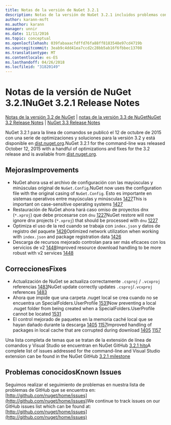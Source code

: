 ```yaml
---
title: Notas de la versión de NuGet 3.2.1
description: Notas de la versión de NuGet 3.2.1 incluidos problemas conocidos, correcciones de errores, las funciones agregadas y dcr.
author: karann-msft
ms.author: karann
manager: unnir
ms.date: 11/11/2016
ms.topic: conceptual
ms.openlocfilehash: 039fabaaacfdffd76fa88ff8183548e97cd4719b
ms.sourcegitcommit: 3eab9c4dd41ea7ccd2c28bb5ab16f6fbbec13708
ms.translationtype: MT
ms.contentlocale: es-ES
ms.lasthandoff: 04/26/2018
ms.locfileid: "31820149"
---
```

# <a name="nuget-321-release-notes"></a><span data-ttu-id="6f852-103">Notas de la versión de NuGet 3.2.1</span><span class="sxs-lookup"><span data-stu-id="6f852-103">NuGet 3.2.1 Release Notes</span></span>

<span data-ttu-id="6f852-104">[Notas de la versión 3.2 de NuGet](../release-notes/nuget-3.2.md) | [notas de la versión 3.3 de NuGet](../release-notes/nuget-3.3.md)</span><span class="sxs-lookup"><span data-stu-id="6f852-104">[NuGet 3.2 Release Notes](../release-notes/nuget-3.2.md) | [NuGet 3.3 Release Notes](../release-notes/nuget-3.3.md)</span></span>

<span data-ttu-id="6f852-105">NuGet 3.2.1 para la línea de comandos se publicó el 12 de octubre de 2015 con una serie de optimizaciones y soluciones para la versión 3.2 y está disponible en [dist.nuget.org](http://dist.nuget.org/index.html).</span><span class="sxs-lookup"><span data-stu-id="6f852-105">NuGet 3.2.1 for the command-line was released October 12, 2015 with a handful of optimizations and fixes for the 3.2 release and is available from [dist.nuget.org](http://dist.nuget.org/index.html).</span></span>

## <a name="improvements"></a><span data-ttu-id="6f852-106">Mejoras</span><span class="sxs-lookup"><span data-stu-id="6f852-106">Improvements</span></span>

* <span data-ttu-id="6f852-107">NuGet ahora usa el archivo de configuración con las mayúsculas y minúsculas original de `NuGet.Config`.</span><span class="sxs-lookup"><span data-stu-id="6f852-107">NuGet now uses the configuration file with the original casing of `NuGet.Config`.</span></span>  <span data-ttu-id="6f852-108">Esto es importante en sistemas operativos entre mayúsculas y minúsculas [1427](https://github.com/NuGet/Home/issues/1427)</span><span class="sxs-lookup"><span data-stu-id="6f852-108">This is important on case-sensitive operating systems [1427](https://github.com/NuGet/Home/issues/1427)</span></span>
* <span data-ttu-id="6f852-109">Restauración de NuGet ahora hará caso omiso de proyectos dnx (`*.xproj`) que debe procesarse con `dnu` [1227](https://github.com/NuGet/Home/issues/1227)</span><span class="sxs-lookup"><span data-stu-id="6f852-109">NuGet restore will now ignore dnx projects (`*.xproj`) that should be processed with `dnu` [1227](https://github.com/NuGet/Home/issues/1227)</span></span>
* <span data-ttu-id="6f852-110">Optimiza el uso de la red cuando se trabaja con `index.json` y datos de registro del paquete [1426](https://github.com/NuGet/Home/issues/1426)</span><span class="sxs-lookup"><span data-stu-id="6f852-110">Optimized network utilization when working with `index.json` and package registration data [1426](https://github.com/NuGet/Home/issues/1426)</span></span>
* <span data-ttu-id="6f852-111">Descarga de recursos mejorado controlan para ser más eficaces con los servicios de v2 [1448](https://github.com/NuGet/Home/issues/1448)</span><span class="sxs-lookup"><span data-stu-id="6f852-111">Improved resource download handling to be more robust with v2 services [1448](https://github.com/NuGet/Home/issues/1448)</span></span>

## <a name="fixes"></a><span data-ttu-id="6f852-112">Correcciones</span><span class="sxs-lookup"><span data-stu-id="6f852-112">Fixes</span></span>

* <span data-ttu-id="6f852-113">Actualización de NuGet se actualiza correctamente `.csproj` / `.vcxproj` referencias [1483](https://github.com/NuGet/Home/issues/1483)</span><span class="sxs-lookup"><span data-stu-id="6f852-113">NuGet update correctly updates `.csproj`/`.vcxproj` references [1483](https://github.com/NuGet/Home/issues/1483)</span></span>
* <span data-ttu-id="6f852-114">Ahora que impide que una carpeta .nuget local se crea cuando no se encuentra un SpecialFolders.UserProfile [1531](https://github.com/NuGet/Home/issues/1531)</span><span class="sxs-lookup"><span data-stu-id="6f852-114">Now preventing a local .nuget folder from being created when a SpecialFolders.UserProfile cannot be located [1531](https://github.com/NuGet/Home/issues/1531)</span></span>
* <span data-ttu-id="6f852-115">El control mejorado de paquetes en la memoria caché local que se hayan dañado durante la descarga [1405](https://github.com/NuGet/Home/issues/1405) [1157](https://github.com/NuGet/Home/issues/1157)</span><span class="sxs-lookup"><span data-stu-id="6f852-115">Improved handling of packages in local cache that are corrupted during download [1405](https://github.com/NuGet/Home/issues/1405) [1157](https://github.com/NuGet/Home/issues/1157)</span></span>

<span data-ttu-id="6f852-116">Una lista completa de temas que se tratan de la extensión de línea de comandos y Visual Studio se encuentran en NuGet GitHub [3.2.1 hito](https://github.com/NuGet/Home/issues?q=milestone%3A3.2.1+is%3Aclosed)</span><span class="sxs-lookup"><span data-stu-id="6f852-116">A complete list of issues addressed for the command-line and Visual Studio extension can be found in the NuGet GitHub [3.2.1 milestone](https://github.com/NuGet/Home/issues?q=milestone%3A3.2.1+is%3Aclosed)</span></span>

## <a name="known-issues"></a><span data-ttu-id="6f852-117">Problemas conocidos</span><span class="sxs-lookup"><span data-stu-id="6f852-117">Known Issues</span></span>

<span data-ttu-id="6f852-118">Seguimos realizar el seguimiento de problemas en nuestra lista de problemas de GitHub que se encuentra en: [http://github.com/nuget/home/issues](http://github.com/nuget/home/issues)</span><span class="sxs-lookup"><span data-stu-id="6f852-118">We continue to track issues on our GitHub issues list which can be found at: [http://github.com/nuget/home/issues](http://github.com/nuget/home/issues)</span></span>